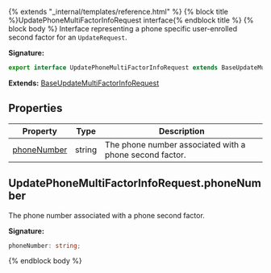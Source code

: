 {% extends "_internal/templates/reference.html" %}
{% block title %}UpdatePhoneMultiFactorInfoRequest interface{% endblock title %}
{% block body %}
Interface representing a phone specific user-enrolled second factor for an `UpdateRequest`<!-- -->.

<b>Signature:</b>

```typescript
export interface UpdatePhoneMultiFactorInfoRequest extends BaseUpdateMultiFactorInfoRequest 
```
<b>Extends:</b> [BaseUpdateMultiFactorInfoRequest](./firebase-admin.auth.baseupdatemultifactorinforequest.md#baseupdatemultifactorinforequest_interface)

## Properties

|  Property | Type | Description |
|  --- | --- | --- |
|  [phoneNumber](./firebase-admin.auth.updatephonemultifactorinforequest.md#updatephonemultifactorinforequestphonenumber) | string | The phone number associated with a phone second factor. |

## UpdatePhoneMultiFactorInfoRequest.phoneNumber

The phone number associated with a phone second factor.

<b>Signature:</b>

```typescript
phoneNumber: string;
```
{% endblock body %}
